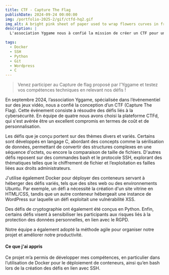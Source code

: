 ```yaml
---
title: CTF - Capture The Flag
publishDate: 2024-09-24 00:00:00
img: /portfolio-2025-2/gif/ctfd-hq2.gif
img_alt: A bright pink sheet of paper used to wrap flowers curves in front of rich blue background
description: |
  L'association Yggame nous à confié la mission de créer un CTF pour un de leurs événements.

tags:
  - Docker
  - SSH
  - Python
  - Git
  - Wordpress
  - C
---
```

>Venez participer au Capture de flag proposé par l'Yggame et testez vos compétences techniques en relevant nos défis !

En septembre 2024, l’association Yggame, spécialisée dans l’événementiel sur des jeux vidéo, nous a confié la conception d’un CTF (Capture The Flag). Cette événement consiste à résoudre des défis liés à la cybersécurité. En équipe de quatre nous avons choisi la plateforme CTFd, qui s'est avérée être un excellent compromis en termes de coût et de personnalisation.



Les défis que je conçu portent sur des thèmes divers et variés. Certains sont développés en langage C, abordant des concepts comme la sérilisation de données, permettant de convertir des structures complexes en une séquence d'octets, ou encore la comparaison de taille de fichiers. D'autres défis reposent sur des commandes bash et le protocole SSH, explorant des thématiques telles que le chiffrement de fichier  et l’exploitation es failles liées aux droits administrateurs.

J'utilise également Docker pour déployer des conteneurs servant à héberger des défis variés, tels que des sites web ou des environnements Ubuntu. Par exemple, un défi a nécessité la création d'un site vitrine en HTML/CSS, tandis que un autre conteneur hébergeait une instance de WordPress sur laquelle un défi exploitait une vulnérabilité XSS.

Des défis de cryptographie ont également été conçus en Python. Enfin, certains défis visent à sensibiliser les participants aux risques liés à la protection des données personnelles, en lien avec le RGPD.


Notre équipe a également adopté la méthode agile pour organiser notre projet et améliorer notre productivité.


#### Ce que j'ai appris

Ce projet m’a permis de développer mes compétences, en particulier dans l’utilisation de Docker pour le déploiement de conteneurs, ainsi qu’en bash lors de la création des défis en lien avec SSH.

